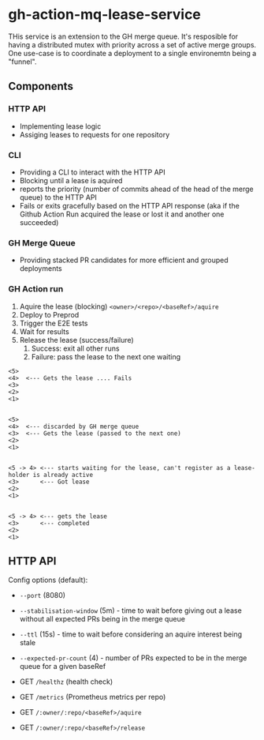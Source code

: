 # gh-action-mq-lease-service

THis service is an extension to the GH merge queue. It's resposible for having a distributed mutex with priority across a set of active merge groups.
One use-case is to coordinate a deployment to a single environemtn being a "funnel".


## Components

### HTTP API
- Implementing lease logic
- Assiging leases to requests for one repository

### CLI 
- Providing a CLI to interact with the HTTP API
- Blocking until a lease is aquired
- reports the priority (number of commits ahead of the head of the merge queue) to the HTTP API
- Fails or exits gracefully based on the HTTP API response (aka if the Github Action Run acquired the lease or lost it and another one succeeded)

### GH Merge Queue
- Providing stacked PR candidates for more efficient and grouped deployments


### GH Action run
1. Aquire the lease (blocking) `<owner>/<repo>/<baseRef>/aquire`
2. Deploy to Preprod
3. Trigger the E2E tests
4. Wait for results
5. Release the lease (success/failure)
   1. Success: exit all other runs
   2. Failure: pass the lease to the next one waiting

```
<5>
<4>  <--- Gets the lease .... Fails
<3>
<2>
<1>


<5>
<4>  <--- discarded by GH merge queue
<3>  <--- Gets the lease (passed to the next one)
<2>
<1>


<5 -> 4> <--- starts waiting for the lease, can't register as a lease-holder is already active
<3>      <--- Got lease
<2>
<1>


<5 -> 4> <--- gets the lease
<3>      <--- completed
<2>
<1>
```

## HTTP API
Config options (default):
- `--port` (8080)
- `--stabilisation-window` (5m) - time to wait before giving out a lease without all expected PRs being in the merge queue
- `--ttl` (15s) - time to wait before considering an aquire interest being stale
- `--expected-pr-count` (4) - number of PRs expected to be in the merge queue for a given baseRef


- GET `/healthz` (health check)
- GET `/metrics` (Prometheus metrics per repo)
- GET `/:owner/:repo/<baseRef>/aquire`
- GET `/:owner/:repo/<baseRef>/release`